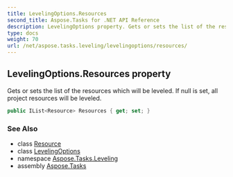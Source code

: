 ```yaml
---
title: LevelingOptions.Resources
second_title: Aspose.Tasks for .NET API Reference
description: LevelingOptions property. Gets or sets the list of the resources which will be leveled. If null is set all project resources will be leveled
type: docs
weight: 70
url: /net/aspose.tasks.leveling/levelingoptions/resources/
---
```

## LevelingOptions.Resources property

Gets or sets the list of the resources which will be leveled. If null is set, all project resources will be leveled.

```csharp
public IList<Resource> Resources { get; set; }
```

### See Also

* class [Resource](../../../aspose.tasks/resource/)
* class [LevelingOptions](../)
* namespace [Aspose.Tasks.Leveling](../../levelingoptions/)
* assembly [Aspose.Tasks](../../../)


